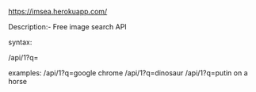 https://imsea.herokuapp.com/

Description:- Free image search API

syntax:

/api/1?q=<whatever you want to search>

examples:
/api/1?q=google chrome
/api/1?q=dinosaur
/api/1?q=putin on a horse
